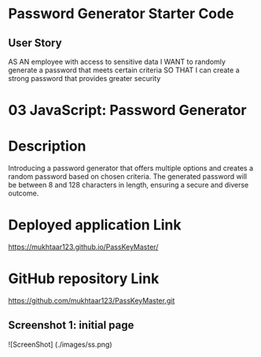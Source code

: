 # Password Generator Starter Code

## User Story

AS AN employee with access to sensitive data
I WANT to randomly generate a password that meets certain criteria
SO THAT I can create a strong password that provides greater security


# 03 JavaScript: Password Generator

# Description

Introducing a password generator that offers multiple options and creates a random password based on chosen criteria. The generated password will be between 8 and 128 characters in length, ensuring a secure and diverse outcome.

# Deployed application Link
https://mukhtaar123.github.io/PassKeyMaster/

# GitHub repository Link
https://github.com/mukhtaar123/PassKeyMaster.git



## Screenshot 1: initial page 

![ScreenShot] (./images/ss.png)